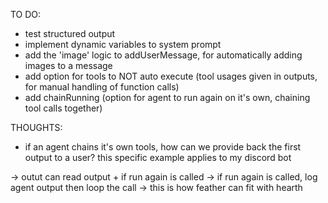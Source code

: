 TO DO:
- test structured output
- implement dynamic variables to system prompt
- add the 'image' logic to addUserMessage, for automatically adding images to a message
- add option for tools to NOT auto execute (tool usages given in outputs, for manual handling of function calls)
- add chainRunning (option for agent to run again on it's own, chaining tool calls together)

THOUGHTS:
- if an agent chains it's own tools, how can we provide back the first output to a user?
this specific example applies to my discord bot

-> outut can read output + if run again is called
-> if run again is called, log agent output then loop the call
-> this is how feather can fit with hearth
